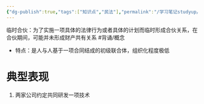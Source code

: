 ```yaml
---
{"dg-publish":true,"tags":["知识点","民法"],"permalink":"/学习笔记studyup/知识点cheese/临时合伙/","dgPassFrontmatter":true,"created":"2024-07-16T10:16:56.173+08:00","updated":"2024-10-26T20:18:33.724+08:00"}
---
```


临时合伙：为了实施一项具体的法律行为或者具体的计划而临时形成合伙关系，在合伙期间，可能并未形成财产共有关系 #背诵/概念 
- 特点：是人与人基于一项合同结成的初级联合体，组织化程度极低
# 典型表现 
1. 两家公司约定共同研发一项技术
